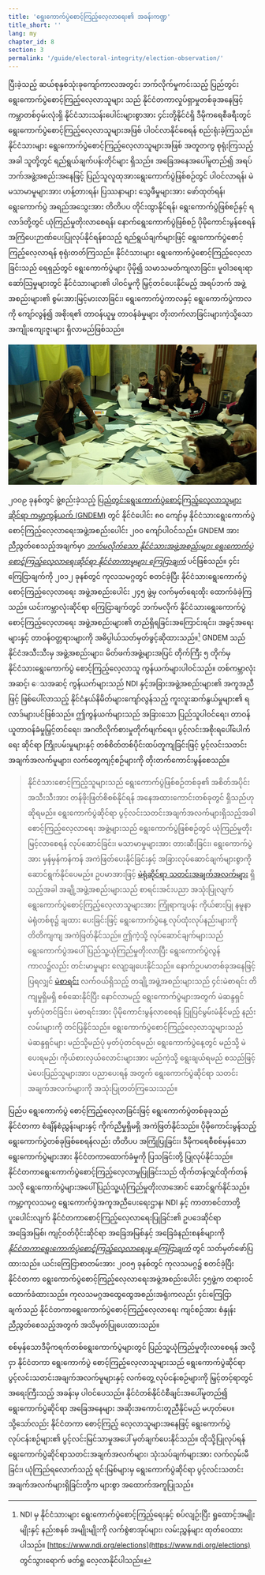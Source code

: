 ```yaml
---
title: 'ရွေးကောက်ပွဲစောင့်ကြည့်လေ့လာရေး၏ အခန်းကဏ္ဍ'
title_short: ''
lang: my
chapter_id: 8
section: 3
permalink: '/guide/electoral-integrity/election-observation/'
---
```


ပြီးခဲ့သည့် ဆယ်စုနှစ်သုံးခုကျော်ကာလအတွင်း ဘက်လိုက်မှုကင်းသည့် ပြည်တွင်းရွေးကောက်ပွဲစောင့်ကြည့်လေ့လာသူများ သည် နိုင်ငံတကာလှုပ်ရှာမှုတစ်ခုအနေဖြင့် ကမ္ဘာတစ်ဝှမ်းလုံးရှိ နိုင်ငံသားသန်းပေါင်းများစွာအား ၄င်းတို့နိုင်ငံရှိ ဒီမိုကရေစီခရီးတွင် ရွေးကောက်ပွဲစောင့်ကြည့်လေ့လာသူများအဖြစ် ပါဝင်လာနိုင်စေရန် စည်းရုံးခဲ့ကြသည်။ နိုင်ငံသားများ ရွေးကောက်ပွဲစောင့်ကြည့်လေ့လာသူများအဖြစ် အတူတကွ စုရုံးကြသည့်အခါ သူတို့တွင် ရည်ရွယ်ချက်ပန်းတိုင်များ ရှိသည်။ အခြေအနေအပေါ်မူတည်၍ အရပ်ဘက်အဖွဲ့အစည်းအနေဖြင့် ပြည်သူလူထုအားရွေးကောက်ပွဲဖြစ်စဉ်တွင် ပါဝင်လာရန်၊ မဲမသာမာမူများအား ဟန့်တားရန်၊ ပြဿနာများ သွေဖီမှုများအား ဖော်ထုတ်ရန်၊ ရွေးကောက်ပွဲ အရည်အသွေးအား တိတိပပ တိုင်းထွာနိုင်ရန်၊ ရွေးကောက်ပွဲဖြစ်စဉ်နှင့် ရလာဒ်တို့တွင် ယုံကြည်မှုတိုးလာစေရန်၊ နောက်ရွေးကောက်ပွဲဖြစ်စဉ် ပိုမိုကောင်းမွန်စေရန် အကြံပေးဉာဏ်ပေးပြုလုပ်နိုင်ရန်စသည့် ရည်ရွယ်ချက်များဖြင့် ရွေးကောက်ပွဲစောင့်ကြည့်လေ့လာရန် စုရုံးတတ်ကြသည်။ နိုင်ငံသားများ ရွေးကောက်ပွဲစောင့်ကြည့်လေ့လာခြင်းသည် ရေရှည်တွင် ရွေးကောက်ပွဲများ ပိုမို၍ သမာသမတ်ကျလာခြင်း၊ မူဝါဒရေးရာဆော်သြမှုများတွင် နိုင်ငံသားများ၏ ပါဝင်မှုကို မြှင့်တင်ပေးနိုင်မည့် အရပ်ဘက် အဖွဲ့အစည်းများ၏ စွမ်းအားမြင့်မားလာခြင်း၊ ရွေးကောက်ပွဲကာလနှင့် ရွေးကောက်ပွဲကာလကို ကျော်လွန်၍ အစိုးရ၏ တာဝန်ယူမှု တာဝန်ခံမှုများ တိုးတက်လာခြင်းများကဲ့သို့သော အကျိုးကျေးဇူးများ ရှိလာမည်ဖြစ်သည်။

![NDI ဓါတ်ပုံ, Ukraine elections 2014](/assets/images/guide/NDI-Photo-Ukraine-elections-2014.jpg)

၂၀၀၉ ခုနစ်တွင် ဖွဲ့စည်းခဲ့သည့် [ပြည်တွင်းရွေးကောက်ပွဲစောင့်ကြည့်လေ့လာသူများဆိုင်ရာ ကမ္ဘာ့ကွန်ယက် (GNDEM)](http://www.gndem.org/) တွင် နိုင်ငံပေါင်း ၈၀ ကျော်မှ နိုင်ငံသားရွေးကောက်ပွဲစောင့်ကြည့်လေ့လာရေးအဖွဲ့အစည်းပေါင်း ၂၀၀ ကျော်ပါဝင်သည်။ GNDEM အားညီညွတ်စေသည့်အချက်မှာ [_ဘက်မလိုက်သော နိုင်ငံသားအဖွဲ့အစည်းများ ရွေးကောက်ပွဲ စောင့်ကြည့်လေ့လာရေးဆိုင်ရာ နိုင်ငံတကာမူများ ကြေငြာချက်_](http://www.gndem.org/declaration-of-global-principles) ပင်ဖြစ်သည်။ ၄င်းကြေငြာချက်ကို ၂၀၁၂ ခုနစ်တွင် ကုလသမဂ္ဂတွင် စတင်ခဲ့ပြီး နိုင်ငံသားရွေးကောက်ပွဲစောင့်ကြည့်လေ့လာရေး အဖွဲ့အစည်းပေါင်း ၂၄၅ ဖွဲ့မှ လက်မှတ်ရေးထိုး ထောက်ခံခဲ့ကြသည်။ ယင်းကမ္ဘာလုံးဆိုင်ရာ ကြေငြာချက်တွင် ဘက်မလိုက် နိုင်ငံသားရွေးကောက်ပွဲ စောင့်ကြည့်လေ့လာရေး အဖွဲ့အစည်းများ၏ တည်ရှိရခြင်းအကြောင်းရင်း၊ အခွင့်အရေးများနှင့် တာဝန်ဝတ္တရားများကို အဓိပ္ပါယ်သတ်မှတ်ဖွင့်ဆိုထားသည်။[^1] GNDEM သည် နိုင်ငံအသီးသီးမှ အဖွဲ့အစည်းများ၊ မိတ်ဖက်အဖွဲ့များအပြင် တိုက်ကြီး ၅ တိုက်မှ နိုင်ငံသားရွေးကောက်ပွဲ စောင့်ကြည့်လေ့လာသူ ကွန်ယက်များပါဝင်သည်။ တစ်ကမ္ဘာလုံးအဆင့်၊ ေသအဆင့် ကွန်ယက်များသည် NDI နှင့်အခြားအဖွဲ့အစည်းများ၏ အကူအညီဖြင့် ဖြစ်ပေါ်လာသည့် နိုင်ငံနယ်နိမိတ်များကျော်လွန်သည့် ကူးလူးဆက်နွယ်မှုများ၏ ရလာဒ်များပင်ဖြစ်သည်။ ဤကွန်ယက်များသည် အခြားသော ပြည်သူပါဝင်ရေး၊ တာဝန်ယူတာဝန်ခံမှုမြှင့်တင်ရေး၊ အဂတိလိုက်စားမှုတိုက်ဖျက်ရေး၊ ပွင့်လင်းအစိုးရပေါ်ပေါက်ရေး ဆိုင်ရာ ကြိုးပမ်းမှုများနှင့် တစ်စိတ်တစ်ပိုင်းထပ်တူကျခြင်းဖြင့် ပွင့်လင်းသတင်းအချက်အလက်မူများ၊ လက်တွေကျင့်စဉ်များကို တိုးတက်ကောင်းမွန်စေသည်။

> နိုင်ငံသားစောင့်ကြည့်သူများသည် ရွေးကောက်ပွဲဖြစ်စဉ်တစ်ခု၏ အစိတ်အပိုင်းအသီးသီးအား တန်ဖိုးဖြတ်စိစစ်နိုင်ရန် အနေအထားကောင်းတစ်ခုတွင် ရှိသည်ဟုဆိုရမည်။ ရွေးကောက်ပွဲဆိုင်ရာ ပွင့်လင်းသတင်းအချက်အလက်များရှိသည့်အခါ စောင့်ကြည့်လေ့လာရေး အဖွဲ့များသည် ရွေးကောက်ပွဲဖြစ်စဉ်တွင် ယုံကြည်မှုတိုးမြင့်လာစေရန် လုပ်ဆောင်ခြင်း၊ မသာမာမှုများအား တားဆီးခြင်း၊ ရွေးကောက်ပွဲအား မှန်မှန်ကန်ကန် အကဲဖြတ်ပေးနိုင်ခြင်းနှင့် အခြားလုပ်ဆောင်ချက်များစွာကို ဆောင်ရွက်နိုင်ပေမည်။ ဥပမာအားဖြင့် [မဲရုံဆိုင်ရာ သတင်းအချက်အလက်များ](/my/guide/key-categories/polling-stations/) ရှိသည့်အခါ အချို့အဖွဲ့အစည်းများသည် စာရင်းအင်းပညာ အသုံးပြုလျက် ရွေးကောက်ပွဲစောင့်ကြည့်လေ့လာသူများအား ကြုံရာကျပန်း ကိုယ်စားပြု နမူနာမဲရုံတစ်စု၌ ချထား ပေးခြင်းဖြင့် ရွေးကောက်ပွဲနေ့ လုပ်ထုံးလုပ်နည်းများကို တိတိကျကျ အကဲဖြတ်နိုင်သည်။ ဤကဲ့သို့ လုပ်ဆောင်ချက်များသည် ရွေးကောက်ပွဲအပေါ် ပြည်သူ့ယုံကြည်မှုတိုးလာပြီး ရွေးကောက်ပွဲလွန်ကာလ၌လည်း တင်းမာမှုများ လျော့ချပေးနိုင်သည်။ နောက်ဥပမာတစ်ခုအနေဖြင့်ပြရလျှင် [မဲစာရင်း](/my/guide/key-categories/voter-lists/) လက်ဝယ်ရှိသည့် တချို့အဖွဲ့အစည်းများသည် ၄င်းမဲစာရင်း တိကျမှုရှိမရှိ စစ်ဆေးနိုင်ပြီး နောင်လာမည့် ရွေးကောက်ပွဲများအတွက် မဲဆန္ဒရှင် မှတ်ပုံတင်ခြင်း၊ မဲစာရင်းအား ပိုမိုကောင်းမွန်လာစေရန် ပြုပြင်မွမ်းမံနိုင်မည့် နည်းလမ်းများကို တင်ပြနိုင်သည်။ ရွေးကောက်ပွဲစောင့်ကြည့်လေ့လာသူများသည် မဲဆန္ဒရှင်များ မည်သို့မည်ပုံ မှတ်ပုံတင်ရမည်၊ ရွေးကောက်ပွဲနေ့တွင် မည်သို့ မဲပေးရမည်၊ ကိုယ်စားလှယ်လောင်းများအား မည်ကဲ့သို့ ရွေးချယ်ရမည် စသည်ဖြင့် မဲပေးပြည်သူများအား ပညာပေးရန် အတွက် ရွေးကောက်ပွဲဆိုင်ရာ သတင်းအချက်အလက်များကို အသုံးပြုတတ်ကြသေးသည်။

ပြည်ပ ရွေးကောက်ပွဲ စောင့်ကြည့်လေ့လာခြင်းဖြင့် ရွေးကောက်ပွဲတစ်ခုခုသည် နိုင်ငံတကာ စံချိန်စံညွှန်းများနှင့် ကိုက်ညီမှုရှိမရှိ အကဲဖြတ်နိုင်သည်။ ပိုမိုကောင်းမွန်သည့် ရွေးကောက်ပွဲတစ်ခုဖြစ်စေရန်လည်း တိတိပပ အကြုံပြုခြင်း၊ ဒီမိုကရေစီစစ်မှန်သော ရွေးကောက်ပွဲများအား နိုင်ငံတကာထောက်ခံမှုကို ပြသခြင်းတို့ ပြုလုပ်နိုင်သည်။ နိုင်ငံတကာရွေးကောက်ပွဲစောင့်ကြည့်လေ့လာမှုပြုခြင်းသည် ထိုက်တန်လျှင်ထိုက်တန်သလို ရွေးကောက်ပွဲများအပေါ် ပြည်သူ့ယုံကြည်မှုတိုးလာအောင် ဆောင်ရွက်နိုင်သည်။ ကမ္ဘာ့ကုလသမဂ္ဂ ရွေးကောက်ပွဲအကူအညီပေးရေးဌာန၊ NDI နှင့် ကာတာစင်တာတို့ပူးပေါင်းလျက် နိုင်ငံတကာစောင့်ကြည့်လေ့လာရေးပြုခြင်း၏ ဥပဒေဆိုင်ရာ အခြေအမြစ်၊ ကျင့်ဝတ်ပိုင်းဆိုင်ရာ အခြေအမြစ်နှင့် အခြေခံနည်းစနစ်များကို [_နိုင်ငံတကာရွေးကောက်ပွဲစောင့်ကြည့်လေ့လာရေးမူ ကြေငြာချက်_](https://www.ndi.org/declaration_monitoring_principles) တွင် သတ်မှတ်ဖော်ပြထားသည်။ ယင်းကြေငြာစာတမ်းအား ၂၀၀၅ ခုနစ်တွင် ကုလသမဂ္ဂ၌ စတင်ခဲ့ပြီး နိုင်ငံတကာ ရွေးကောက်ပွဲစောင့်ကြည့်လေ့လာရေးအဖွဲ့အစည်းပေါင်း ၄၅ဖွဲ့က တရားဝင် ထောက်ခံထားသည်။ ကုလသမဂ္ဂအထွေထွေအစည်းအရုံးကလည်း ၄င်းကြေငြာချက်သည် နိုင်ငံတကာရွေးကောက်ပွဲစောင့်ကြည့်လေ့လာရေး ကျင်စဉ်အား စံနှုန်းညီညွတ်စေသည့်အတွက် အသိမှတ်ပြုပေးထားသည်။

စစ်မှန်သောဒီမိုကရက်တစ်ရွေးကောက်ပွဲများတွင် ပြည်သူ့ယုံကြည်မှုတိုးလာစေရန် အလို့ငှာ နိုင်ငံတကာ ရွေးကောက်ပွဲ စောင့်ကြည့်လေ့လာသူများသည် ရွေးကောက်ပွဲဆိုင်ရာ ပွင့်လင်းသတင်းအချက်အလက်မူများနှင့် လက်တွေ့ လုပ်ငန်းစဉ်များကို မြှင့်တင့်ရာတွင် အရေးကြီးသည့် အခန်းမှ ပါဝင်ပေသည်။ နိုင်ငံတစ်နိုင်ငံစီချင်းအပေါ်မူတည်၍ ရွေးကောက်ပွဲဆိုင်ရာ အခြေအနေများ အဆိုးအကောင်းတူညီနိုင်မည် မဟုတ်ပေ။ သို့သော်လည်း နိုင်ငံတကာ စောင့်ကြည့် လေ့လာသူများအနေဖြင့် ရွေးကောက်ပွဲလုပ်ငန်းစဉ်များ၏ ပွင့်လင်းမြင်သာမှုအပေါ် မှတ်ချက်ပေးနိုင်သည်။ ထိုသို့ပြုလုပ်ရန် ရွေးကောက်ပွဲဆိုင်ရာသတင်းအချက်အလက်များ၊ သုံးသပ်ချက်များအား လက်လှမ်းမီခြင်း၊ ယုံကြည်ရလောက်သည့် ရင်းမြစ်များမှ ရွေးကောက်ပွဲဆိုင်ရာ ပွင့်လင်းသတင်းအချက်အလက်များရှိခြင်းတို့က များစွာ အထောက်အကူပြုသည်။

[^1]: NDI မှ နိုင်ငံသားများ ရွေးကောက်ပွဲစောင့်ကြည့်ရေးနှင့် စပ်လျဉ်းပြီး ရှုထောင့်အမျိုးမျိုးနှင့် နည်းစနစ် အမျိုးမျိုးကို လက်စွဲစာအုပ်များ၊ လမ်းညွှန်များ ထုတ်ဝေထားပါသည်။ [https://www.ndi.org/elections](https://www.ndi.org/elections) တွင်သွားရောက် ဖတ်ရှု လေ့လာနိုင်ပါသည်။
